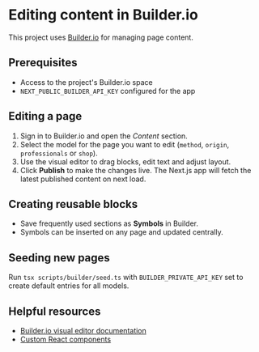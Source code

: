 # Editing content in Builder.io

This project uses [Builder.io](https://www.builder.io/) for managing page content.

## Prerequisites
- Access to the project's Builder.io space
- `NEXT_PUBLIC_BUILDER_API_KEY` configured for the app

## Editing a page
1. Sign in to Builder.io and open the *Content* section.
2. Select the model for the page you want to edit (`method`, `origin`, `professionals` or `shop`).
3. Use the visual editor to drag blocks, edit text and adjust layout.
4. Click **Publish** to make the changes live. The Next.js app will fetch the latest published content on next load.

## Creating reusable blocks
- Save frequently used sections as **Symbols** in Builder.
- Symbols can be inserted on any page and updated centrally.

## Seeding new pages
Run `tsx scripts/builder/seed.ts` with `BUILDER_PRIVATE_API_KEY` set to create default entries for all models.

## Helpful resources
- [Builder.io visual editor documentation](https://www.builder.io/c/docs/visual-editor)
- [Custom React components](https://www.builder.io/c/docs/custom-react-components)
